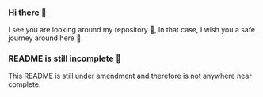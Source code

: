 ### Hi there 👋
I see you are looking around my repository :eyes:, In that case, I wish you a safe journey around here :raised_hands:.  

### README is still incomplete :no_good:
This README is still under amendment and therefore is not anywhere near complete.
<!--
**ccxex29/ccxex29** is a ✨ _special_ ✨ repository because its `README.md` (this file) appears on your GitHub profile.

Here are some ideas to get you started:

- 🔭 I’m currently working on ...
- 🌱 I’m currently learning ...
- 👯 I’m looking to collaborate on ...
- 🤔 I’m looking for help with ...
- 💬 Ask me about ...
- 📫 How to reach me: ...
- 😄 Pronouns: ...
- ⚡ Fun fact: ...
-->
